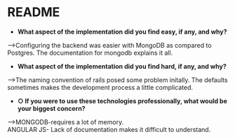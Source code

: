<h1>README</h1>
<b><ul><li>What aspect of the implementation did you find easy, if any, and why?</li></ul></b>
-->Configuring the backend was easier with MongoDB as compared to Postgres. The documentation for mongodb explains it all.<br>
<b><ul><li>What aspect of the implementation did you find hard, if any, and why?</li></ul></b>
-->The naming convention of rails posed some problem initally. The defaults sometimes makes the development process a little complicated.<br>
<b><ul><li>○ If you were to use these technologies professionally, what would be your biggest
concern?</li></ul></b>
-->MONGODB-requires a lot of memory.<br>
  ANGULAR JS- Lack of documentation makes it difficult to understand.
